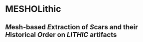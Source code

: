 # MESHOLithic
## *M*esh-based *E*xtraction of *S*cars and their *H*istorical *O*rder on *LITHIC* artifacts 
